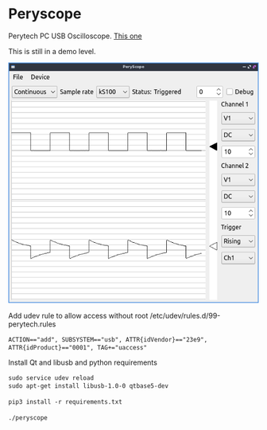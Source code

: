 # Peryscope
Perytech PC USB Oscilloscope. [This one](https://www.perytech.com/USB-Oscilloscope.htm)

This is still in a demo level.

![Screenshot](img/peryscope.png)


Add udev rule to allow access without root
/etc/udev/rules.d/99-perytech.rules
```
ACTION=="add", SUBSYSTEM=="usb", ATTR{idVendor}=="23e9", ATTR{idProduct}=="0001", TAG+="uaccess"
```
Install Qt and libusb and python requirements
```
sudo service udev reload
sudo apt-get install libusb-1.0-0 qtbase5-dev

pip3 install -r requirements.txt

./peryscope
```
